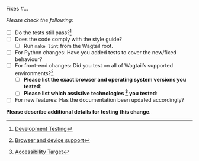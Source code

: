 <!-- Thanks for contributing to Wagtail! 🎉  Please add a description below, explaining the purpose of this pull request - including the issue number of the issue you're fixing (if applicable). -->

Fixes #...







_Please check the following:_

-   [ ] Do the tests still pass?[^1]
-   [ ] Does the code comply with the style guide?
    -   [ ] Run `make lint` from the Wagtail root.
-   [ ] For Python changes: Have you added tests to cover the new/fixed behaviour?
-   [ ] For front-end changes: Did you test on all of Wagtail’s supported environments?[^2]
    -   [ ] **Please list the exact browser and operating system versions you tested**:
    -   [ ] **Please list which assistive technologies [^3] you tested**:
-   [ ] For new features: Has the documentation been updated accordingly?

**Please describe additional details for testing this change**.

[^1]: [Development Testing](https://docs.wagtail.org/en/latest/contributing/developing.html#testing)
[^2]: [Browser and device support](https://docs.wagtail.org/en/latest/contributing/developing.html#browser-and-device-support)
[^3]: [Accessibility Target](https://docs.wagtail.org/en/latest/contributing/developing.html#accessibility-targets)
